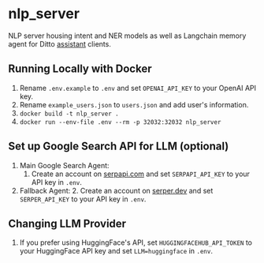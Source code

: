 # nlp_server
NLP server housing intent and NER models as well as Langchain memory agent for Ditto [assistant](http://github.com/omarzanji/assistant) clients.

## Running Locally with Docker 
1. Rename `.env.example` to `.env` and set `OPENAI_API_KEY` to your OpenAI API key.
2. Rename `example_users.json` to `users.json` and add user's information.
3. `docker build -t nlp_server .`
4. `docker run --env-file .env --rm -p 32032:32032 nlp_server`

## Set up Google Search API for LLM (optional)
1. Main Google Search Agent:
    1. Create an account on [serpapi.com](http://serpapi.com/) and set `SERPAPI_API_KEY` to your API key in `.env`.
2. Fallback Agent:
    2. Create an account on [serper.dev](http://serper.dev/) and set `SERPER_API_KEY` to your API key in `.env`.

## Changing LLM Provider
1. If you prefer using HuggingFace's API, set `HUGGINGFACEHUB_API_TOKEN` to your HuggingFace API key and set `LLM=huggingface` in `.env`.
